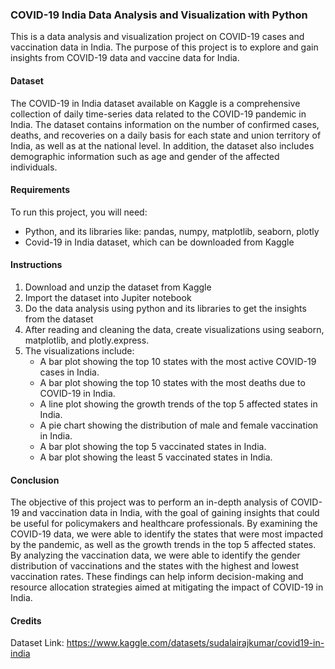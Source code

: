 ### COVID-19 India Data Analysis and Visualization with Python
This is a data analysis and visualization project on COVID-19 cases and vaccination data in India. The purpose of this project is to explore and gain insights from COVID-19 data and vaccine data for India.

#### Dataset
The COVID-19 in India dataset available on Kaggle is a comprehensive collection of daily time-series data related to the COVID-19 pandemic in India. The dataset contains information on the number of confirmed cases, deaths, and recoveries on a daily basis for each state and union territory of India, as well as at the national level. In addition, the dataset also includes demographic information such as age and gender of the affected individuals.

#### Requirements
To run this project, you will need:
- Python, and its libraries like: pandas, numpy, matplotlib, seaborn, plotly
- Covid-19 in India dataset, which can be downloaded from Kaggle

#### Instructions
1.	Download and unzip the dataset from Kaggle
2.	Import the dataset into Jupiter notebook
3.	Do the data analysis using python and its libraries to get the insights from the dataset
4.  After reading and cleaning the data, create visualizations using seaborn, matplotlib, and plotly.express.
5.  The visualizations include:
    - A bar plot showing the top 10 states with the most active COVID-19 cases in India.
    - A bar plot showing the top 10 states with the most deaths due to COVID-19 in India.
    - A line plot showing the growth trends of the top 5 affected states in India.
    - A pie chart showing the distribution of male and female vaccination in India.
    - A bar plot showing the top 5 vaccinated states in India.
    - A bar plot showing the least 5 vaccinated states in India.

#### Conclusion
The objective of this project was to perform an in-depth analysis of COVID-19 and vaccination data in India, with the goal of gaining insights that could be useful for policymakers and healthcare professionals. By examining the COVID-19 data, we were able to identify the states that were most impacted by the pandemic, as well as the growth trends in the top 5 affected states. By analyzing the vaccination data, we were able to identify the gender distribution of vaccinations and the states with the highest and lowest vaccination rates. These findings can help inform decision-making and resource allocation strategies aimed at mitigating the impact of COVID-19 in India.

#### Credits
Dataset Link: https://www.kaggle.com/datasets/sudalairajkumar/covid19-in-india
